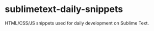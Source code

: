 sublimetext-daily-snippets
==========================

HTML/CSS/JS snippets used for daily development on Sublime Text.  